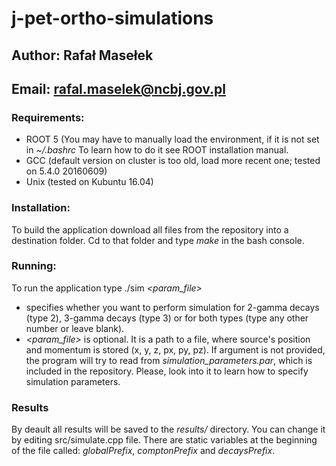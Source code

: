 # j-pet-ortho-simulations

## Author: Rafał Masełek
## Email: rafal.maselek@ncbj.gov.pl

### Requirements:
+ ROOT 5 (You may have to manually load the environment, if it is not set in *~/.bashrc* To learn how to do it see ROOT installation manual.
+ GCC (default version on cluster is too old, load more recent one; tested on 5.4.0 20160609)
+ Unix (tested on Kubuntu 16.04)

### Installation:
To build the application download all files from the repository into a destination folder. Cd to that folder
and type *make* in the bash console.

### Running:
To run the application type ./sim *<number>* *<param_file>*
+ *<number>* specifies whether you want to perform simulation for 2-gamma decays (type 2), 3-gamma 
decays (type 3) or for both types (type any other number or leave blank).
+ *<param_file>* is optional. It is a path to a file, where source's position and momentum is stored (x, y, z, px, py, pz). If argument is not provided, the program will try to read
from *simulation_parameters.par*, which is included in the repository. Please, look into it to learn how to specify simulation parameters.

### Results 
By deault all results will be saved to the *results/* directory. You can change it by editing src/simulate.cpp file. There are static variables at the beginning of the file called:
_globalPrefix_, _comptonPrefix_ and _decaysPrefix_.
